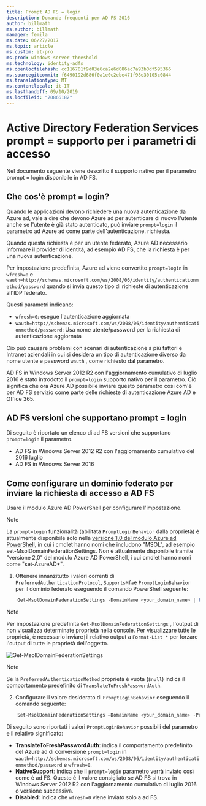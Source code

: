 ```yaml
---
title: Prompt AD FS = login
description: Domande frequenti per AD FS 2016
author: billmath
ms.author: billmath
manager: femila
ms.date: 06/27/2017
ms.topic: article
ms.custom: it-pro
ms.prod: windows-server-threshold
ms.technology: identity-adfs
ms.openlocfilehash: cc116701f9d03e6ca2e6d086ac7a93b0df595366
ms.sourcegitcommit: f6490192d686f0a1e0c2ebe471f98e30105c0844
ms.translationtype: MT
ms.contentlocale: it-IT
ms.lasthandoff: 09/10/2019
ms.locfileid: "70866182"
---
```

# <a name="active-directory-federation-services-promptlogin-parameter-support"></a>Active Directory Federation Services prompt = supporto per i parametri di accesso

Nel documento seguente viene descritto il supporto nativo per il parametro prompt = login disponibile in AD FS.

## <a name="what-is-promptlogin"></a>Che cos'è prompt = login?

Quando le applicazioni devono richiedere una nuova autenticazione da Azure ad, vale a dire che devono Azure ad per autenticare di nuovo l'utente anche se l'utente è già stato autenticato, può inviare `prompt=login` il parametro ad Azure ad come parte dell'autenticazione. richiesta.

Quando questa richiesta è per un utente federato, Azure AD necessario informare il provider di identità, ad esempio AD FS, che la richiesta è per una nuova autenticazione.

Per impostazione predefinita, Azure ad viene convertito `prompt=login` in `wfresh=0` e `wauth=http://schemas.microsoft.com/ws/2008/06/identity/authenticationmethod/password` quando si invia questo tipo di richieste di autenticazione all'IDP federato.

Questi parametri indicano:

- `wfresh=0`: esegue l'autenticazione aggiornata
- `wauth=http://schemas.microsoft.com/ws/2008/06/identity/authenticationmethod/password`: Usa nome utente/password per la richiesta di autenticazione aggiornata

Ciò può causare problemi con scenari di autenticazione a più fattori e Intranet aziendali in cui si desidera un tipo di autenticazione diverso da nome utente e password `wauth` , come richiesto dal parametro.  

AD FS in Windows Server 2012 R2 con l'aggiornamento cumulativo di luglio 2016 è stato introdotto il `prompt=login` supporto nativo per il parametro. Ciò significa che ora Azure AD possibile inviare questo parametro così com'è per AD FS servizio come parte delle richieste di autenticazione Azure AD e Office 365.

## <a name="ad-fs-versions-that-support-promptlogin"></a>AD FS versioni che supportano prompt = login

Di seguito è riportato un elenco di ad FS versioni che supportano `prompt=login` il parametro.

- AD FS in Windows Server 2012 R2 con l'aggiornamento cumulativo del 2016 luglio
- AD FS in Windows Server 2016

## <a name="how-to-configure-a-federated-domain-to-send-promptlogin-to-ad-fs"></a>Come configurare un dominio federato per inviare la richiesta di accesso a AD FS

Usare il modulo Azure AD PowerShell per configurare l'impostazione.

> [!NOTE]
> La `prompt=login` funzionalità (abilitata `PromptLoginBehavior` dalla proprietà) è attualmente disponibile solo nella [versione 1,0 del modulo Azure ad PowerShell](https://connect.microsoft.com/site1164/Downloads/DownloadDetails.aspx?DownloadID=59185), in cui i cmdlet hanno nomi che includono "MSOL", ad esempio set-MsolDomainFederationSettings.  Non è attualmente disponibile tramite "versione 2,0" del modulo Azure AD PowerShell, i cui cmdlet hanno nomi come "set-AzureAD\*".

1. Ottenere innanzitutto i valori correnti di `PreferredAuthenticationProtocol`, `SupportsMfa`e `PromptLoginBehavior` per il dominio federato eseguendo il comando PowerShell seguente:

```powershell
    Get-MsolDomainFederationSettings -DomainName <your_domain_name> | Format-List *
```

> [!NOTE]
> Per impostazione predefinita `Get-MsolDomainFederationSettings` , l'output di non visualizza determinate proprietà nella console. Per visualizzare tutte le proprietà, è necessario inviare`|`il relativo output a `Format-List *` per forzare l'output di tutte le proprietà dell'oggetto.

![Get-MsolDomainFederationSettings](media/AD-FS-Prompt-Login/GetMsol.png)

> [!NOTE]
> Se la `PreferredAuthenticationMethod` proprietà è vuota (`$null`) indica il comportamento predefinito di `TranslateToFreshPasswordAuth`.

2. Configurare il valore desiderato di `PromptLoginBehavior` eseguendo il comando seguente:

```powershell
    Set-MsolDomainFederationSettings –DomainName <your_domain_name> -PreferredAuthenticationProtocol <current_value_from_step1> -SupportsMfa <current_value_from_step1> -PromptLoginBehavior <TranslateToFreshPasswordAuth|NativeSupport|Disabled>
```

Di seguito sono riportati i valori `PromptLoginBehavior` possibili del parametro e il relativo significato:

- **TranslateToFreshPasswordAuth**: indica il comportamento predefinito del Azure ad di conversione `prompt=login` in `wauth=http://schemas.microsoft.com/ws/2008/06/identity/authenticationmethod/password` e `wfresh=0`.
- **NativeSupport**: indica che il `prompt=login` parametro verrà inviato così come è ad FS. Questo è il valore consigliato se AD FS si trova in Windows Server 2012 R2 con l'aggiornamento cumulativo di luglio 2016 o versione successiva.
- **Disabled**: indica che `wfresh=0` viene inviato solo a ad FS.
